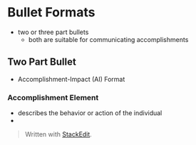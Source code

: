 # Bullet Formats

- two or three part bullets
	- both are suitable for communicating accomplishments

## Two Part Bullet

- Accomplishment-Impact (AI) Format

### Accomplishment Element

 - describes the behavior or action of the individual
 - 

> Written with [StackEdit](https://stackedit.io/).
<!--stackedit_data:
eyJoaXN0b3J5IjpbLTE0NzEyNTk3NiwxMjk4ODkyNTg1LDYxMD
M4MzIyOF19
-->